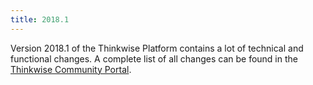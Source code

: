 ```yaml
---
title: 2018.1
---
```


Version 2018.1 of the Thinkwise Platform contains a lot of technical and functional changes.
A complete list of all changes can be found in the [Thinkwise Community Portal](https://office.thinkwisesoftware.com/tcp).
